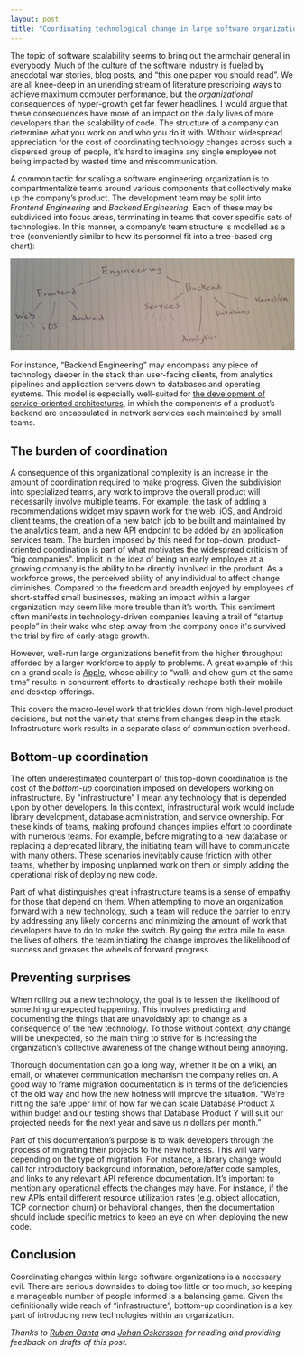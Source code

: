 ```yaml
---
layout: post
title: "Coordinating technological change in large software organizations"
---
```


The topic of software scalability seems to bring out the armchair general in everybody. Much of the culture of the software industry is fueled by anecdotal war stories, blog posts, and “this one paper you should read”. We are all knee-deep in an unending stream of literature prescribing ways to achieve maximum computer performance, but the *organizational* consequences of hyper-growth get far fewer headlines. I would argue that these consequences have more of an impact on the daily lives of more developers than the scalability of code. The structure of a company can determine what you work on and who you do it with. Without widespread appreciation for the cost of coordinating technology changes across such a dispersed group of people, it’s hard to imagine any single employee not being impacted by wasted time and miscommunication.

A common tactic for scaling a software engineering organization is to compartmentalize teams around various components that collectively make up the company’s product. The development team may be split into *Frontend Engineering* and *Backend Engineering*. Each of these may be subdivided into focus areas, terminating in teams that cover specific sets of technologies. In this manner, a company’s team structure is modelled as a tree (conveniently similar to how its personnel fit into a tree-based org chart):

<img src="/images/eng-team-tree.jpg" />

For instance, “Backend Engineering” may encompass any piece of technology deeper in the stack than user-facing clients, from analytics pipelines and application servers down to databases and operating systems. This model is especially well-suited for [the development of service-oriented architectures](http://developers.soundcloud.com/blog/building-products-at-soundcloud-part-3-microservices-in-scala-and-finagle), in which the components of a product’s backend are encapsulated in network services each maintained by small teams.

## The burden of coordination

A consequence of this organizational complexity is an increase in the amount of coordination required to make progress. Given the subdivision into specialized teams, any work to improve the overall product will necessarily involve multiple teams. For example, the task of adding a recommendations widget may spawn work for the web, iOS, and Android client teams, the creation of a new batch job to be built and maintained by the analytics team, and a new API endpoint to be added by an application services team. The burden imposed by this need for top-down, product-oriented coordination is part of what motivates the widespread criticism of "big companies". Implicit in the idea of being an early employee at a growing company is the ability to be directly involved in the product. As a workforce grows, the perceived ability of any individual to affect change diminishes. Compared to the freedom and breadth enjoyed by employees of short-staffed small businesses, making an impact within a larger organization may seem like more trouble than it’s worth. This sentiment often manifests in technology-driven companies leaving a trail of “startup people” in their wake who step away from the company once it's survived the trial by fire of early-stage growth.

However, well-run large organizations benefit from the higher throughput afforded by a larger workforce to apply to problems. A great example of this on a grand scale is [Apple](http://daringfireball.net/2014/06/only_apple), whose ability to “walk and chew gum at the same time” results in concurrent efforts to drastically reshape both their mobile and desktop offerings.

This covers the macro-level work that trickles down from high-level product decisions, but not the variety that stems from changes deep in the stack. Infrastructure work results in a separate class of communication overhead.

## Bottom-up coordination

The often underestimated counterpart of this top-down coordination is the cost of the *bottom-up* coordination imposed on developers working on infrastructure. By "infrastructure" I mean any technology that is depended upon by other developers. In this context, infrastructural work would include library development, database administration, and service ownership. For these kinds of teams, making profound changes implies effort to coordinate with numerous teams. For example, before migrating to a new database or replacing a deprecated library, the initiating team will have to communicate with many others. These scenarios inevitably cause friction with other teams, whether by imposing unplanned work on them or simply adding the operational risk of deploying new code.

Part of what distinguishes great infrastructure teams is a sense of empathy for those that depend on them. When attempting to move an organization forward with a new technology, such a team will reduce the barrier to entry by addressing any likely concerns and minimizing the amount of work that developers have to do to make the switch. By going the extra mile to ease the lives of others, the team initiating the change improves the likelihood of success and greases the wheels of forward progress.

## Preventing surprises

When rolling out a new technology, the goal is to lessen the likelihood of something unexpected happening. This involves predicting and documenting the things that are unavoidably apt to change as a consequence of the new technology. To those without context, *any* change will be unexpected, so the main thing to strive for is increasing the organization’s collective awareness of the change without being annoying.

Thorough documentation can go a long way, whether it be on a wiki, an email, or whatever communication mechanism the company relies on. A good way to frame migration documentation is in terms of the deficiencies of the old way and how the new hotness will improve the situation. “We’re hitting the safe upper limit of how far we can scale Database Product X within budget and our testing shows that Database Product Y will suit our projected needs for the next year and save us *n* dollars per month.”

Part of this documentation’s purpose is to walk developers through the process of migrating their projects to the new hotness. This will vary depending on the type of migration. For instance, a library change would call for introductory background information, before/after code samples, and links to any relevant API reference documentation. It’s important to mention any operational effects the changes may have. For instance, if the new APIs entail different resource utilization rates (e.g. object allocation, TCP connection churn) or behavioral changes, then the documentation should include specific metrics to keep an eye on when deploying the new code.

## Conclusion

Coordinating changes within large software organizations is a necessary evil. There are serious downsides to doing too little or too much, so keeping a manageable number of people informed is a balancing game. Given the definitionally wide reach of “infrastructure”, bottom-up coordination is a key part of introducing new technologies within an organization.

*Thanks to [Ruben Oanta](https://twitter.com/rubeydoo) and [Johan Oskarsson](https://twitter.com/skr) for reading and providing feedback on drafts of this post.*

